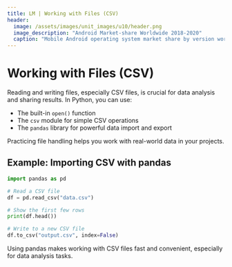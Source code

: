 ```yaml
---
title: LM | Working with Files (CSV)
header:
  image: /assets/images/unit_images/u10/header.png
  image_description: "Android Market-share Worldwide 2018-2020"
  caption: "Mobile Android operating system market share by version worldwide from 2018 to 2020: [StatCounter](https://gs.statcounter.com/android-version-market-share/mobile/worldwide/#monthly-201907-202001) [via Statista](https://www.statista.com/statistics/921152/mobile-android-version-share-worldwide/)"
---
```


# Working with Files (CSV)

Reading and writing files, especially CSV files, is crucial for data analysis and sharing results. In Python, you can use:

- The built-in `open()` function
- The `csv` module for simple CSV operations
- The `pandas` library for powerful data import and export

Practicing file handling helps you work with real-world data in your projects.

## Example: Importing CSV with pandas

```python
import pandas as pd

# Read a CSV file
df = pd.read_csv("data.csv")

# Show the first few rows
print(df.head())

# Write to a new CSV file
df.to_csv("output.csv", index=False)
```

Using pandas makes working with CSV files fast and convenient, especially for data analysis tasks.
